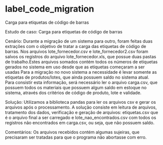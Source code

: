 # label_code_migration
Carga para etiquetas de código de barras

Estudo de caso: Carga para etiquetas de código de barras

Cenário: Durante a migração de um sistema para outro, foram feitas duas extrações
com o objetivo de tratar a carga das etiquetas de código de barras.
Nos arquivos lote_fornecedor.csv e lote_fornecedor2.csv foram salvos os registros do arquivo 
lote_fornecedor.xls, que possue duas pastas de trabalho.Estes arquivos somados contém todos 
os números de etiquetas gerados no sistema em uso desde que as etiquetas começaram a ser usadas
Para a migração no novo sistema a necessidade é levar somente as etiquetas de produtos/lotes,
que ainda possuem saldo no sistema atual. Para consistir esta informação, será necessário ler o
arquivo carga.csv, que possuem todos os materiais que possuem algum saldo em estoque no sistema,
através dos critérios de código de produto, lote e validade.

Solução:
Utilizamos a biblioteca pandas para ler os arquivos csv e gerar os arquivos após o processamento.
A solução consiste em leitura de arquivos, tratamento dos dados, verificação e geração de arquivos:
etiquetas.csv que é o arquivo final a ser carregado e lote_nao_encontrados.csv com todos os
registros não encontrados em carga.csv, ou seja, que não possuem saldo.

Comentários:
Os arquivos recebidos contém algumas sujeiras, que precisaram ser tratadas para que o programa
não abortasse com erro.
 
